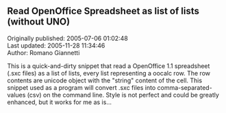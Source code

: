 ## Read OpenOffice Spreadsheet as list of lists (without UNO)  
Originally published: 2005-07-06 01:02:48  
Last updated: 2005-11-28 11:34:46  
Author: Romano Giannetti  
  
This is a quick-and-dirty snippet that read a OpenOffice 1.1 spreadsheet (.sxc files) as a list of lists, every list representing a oocalc row. The row contents are unicode object with the "string" content of the cell. This snippet used as a program will convert .sxc files into comma-separated-values (csv) on the command line. Style is not perfect and could be greatly enhanced, but it works for me as is...
